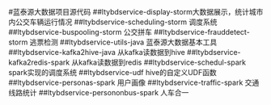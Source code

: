 #蓝泰源大数据项目源代码
##ltybdservice-display-storm大数据展示，统计城市内公交车辆运行情况
##ltybdservice-scheduling-storm  调度系统
##ltybdservice-buspooling-storm  公交拼车
##ltybdservice-frauddetect-storm  逃票检测
##ltybdservice-utils-java  蓝泰源大数据基本工具
##ltybdservice-kafka2hive-java 从kafka读数据到hive
##ltybdservice-kafka2redis-spark 从kafka读数据到redis
##ltybdservice-schedul-spark  spark实现的调度系统
##ltybdservice-udf hive的自定义UDF函数
##ltybdservice-personas-spark 用户画像
##ltybdservice-traffic-spark 交通线路统计
##ltybdservice-persononbus-spark 人车合一
